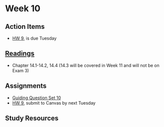 # Week 10


## Action Items
* [HW 9](https://genchem.science.psu.edu/homework-9-houck), is due Tuesday


## [Readings](https://genchem.science.psu.edu)
* Chapter 14.1-14.2, 14.4 (14.3 will be covered in Week 11 and will not be on Exam 3)


## Assignments

- [Guiding Question Set 10](https://psu.instructure.com/courses/1866869/quizzes/) 
- [HW 9](https://genchem.science.psu.edu/homework-10-houck), submit to Canvas by next Tuesday

## Study Resources








